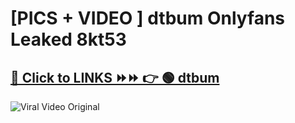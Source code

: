 
 # [PICS + VIDEO ] dtbum Onlyfans Leaked 8kt53

## <h2><a href="https://clipsfans.com/dtbum&ref=git">🔗 Click to LINKS ⏩⏩ 👉 🟢 dtbum </a></h2>

<a href="https://clipsfans.com/dtbum&ref=git" rel="nofollow" data-target="animated-image.originalLink"><img src="https://i.ibb.co.com/xMMVF88/686577567.gif" alt="Viral Video Original" style="max-width: 100%; display: inline-block;" data-target="animated-image.originalImage"></a>

